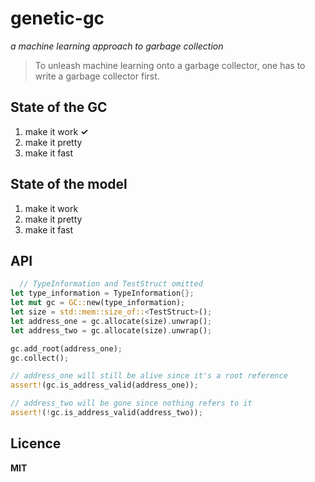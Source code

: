 # genetic-gc
_a machine learning approach to garbage collection_

> To unleash machine learning onto a garbage collector, one has to write a garbage collector first.

## State of the GC
1. make it work __✓__
2. make it pretty
3. make it fast

## State of the model
1. make it work
2. make it pretty
3. make it fast

## API
```rust
  // TypeInformation and TestStruct omitted
let type_information = TypeInformation{};
let mut gc = GC::new(type_information);
let size = std::mem::size_of::<TestStruct>();
let address_one = gc.allocate(size).unwrap();
let address_two = gc.allocate(size).unwrap();

gc.add_root(address_one);
gc.collect();

// address_one will still be alive since it's a root reference
assert!(gc.is_address_valid(address_one));

// address_two will be gone since nothing refers to it
assert!(!gc.is_address_valid(address_two));
```

## Licence

__MIT__
